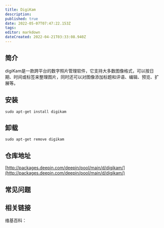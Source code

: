 ```yaml
---
title: DigiKam
description: 
published: true
date: 2022-05-07T07:47:22.153Z
tags: 
editor: markdown
dateCreated: 2022-04-21T03:33:08.940Z
---
```


## 简介

digiKam是一款跨平台的数字照片管理软件，它支持大多数图像格式，可以按日期、时间或标签来整理图片，同时还可以对图像添加标题和评语、编辑、预览、扩展等。

## 安装

`sudo apt-get install digikam`

## 卸载

`sudo apt-get remove digikam`

## 仓库地址

[http://packages.deepin.com/deepin/pool/main/d/digikam/](http://packages.deepin.com/deepin/pool/main/d/digikam/)

## 常见问题

## 相关链接

维基百科：
